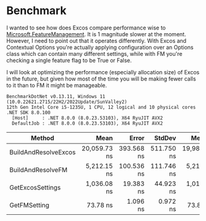 # Benchmark

I wanted to see how does Excos compare performance wise to [Microsoft.FeatureManagement]().
It is 1 magnitude slower at the moment. However, I need to point out that it operates differently. With Excos and Contextual Options you're actually applying configuration over an Options class which can contain many different settings, while with FM you're checking a single feature flag to be True or False.

I will look at optimizing the performance (especially allocation size) of Excos in the future, but given how most of the time you will be making fewer calls to it than to FM it might be manageable.

```
BenchmarkDotNet v0.13.11, Windows 11 (10.0.22621.2715/22H2/2022Update/SunValley2)
12th Gen Intel Core i5-1235U, 1 CPU, 12 logical and 10 physical cores
.NET SDK 8.0.100
  [Host]     : .NET 8.0.0 (8.0.23.53103), X64 RyuJIT AVX2
  DefaultJob : .NET 8.0.0 (8.0.23.53103), X64 RyuJIT AVX2
```

| Method               | Mean         | Error      | StdDev     | Median       | Gen0   | Gen1   | Allocated |
|--------------------- |-------------:|-----------:|-----------:|-------------:|-------:|-------:|----------:|
| BuildAndResolveExcos | 20,059.73 ns | 393.568 ns | 511.750 ns | 19,982.28 ns | 4.3945 | 0.9766 |   27954 B |
| BuildAndResolveFM    |  5,212.15 ns | 100.536 ns | 111.746 ns |  5,214.44 ns | 2.5635 | 0.6104 |   16225 B |
| GetExcosSettings     |  1,036.08 ns |  19.383 ns |  44.923 ns |  1,019.20 ns | 0.2918 |      - |    1840 B |
| GetFMSetting         |     73.78 ns |   1.096 ns |   0.972 ns |     73.85 ns | 0.0331 |      - |     208 B |

